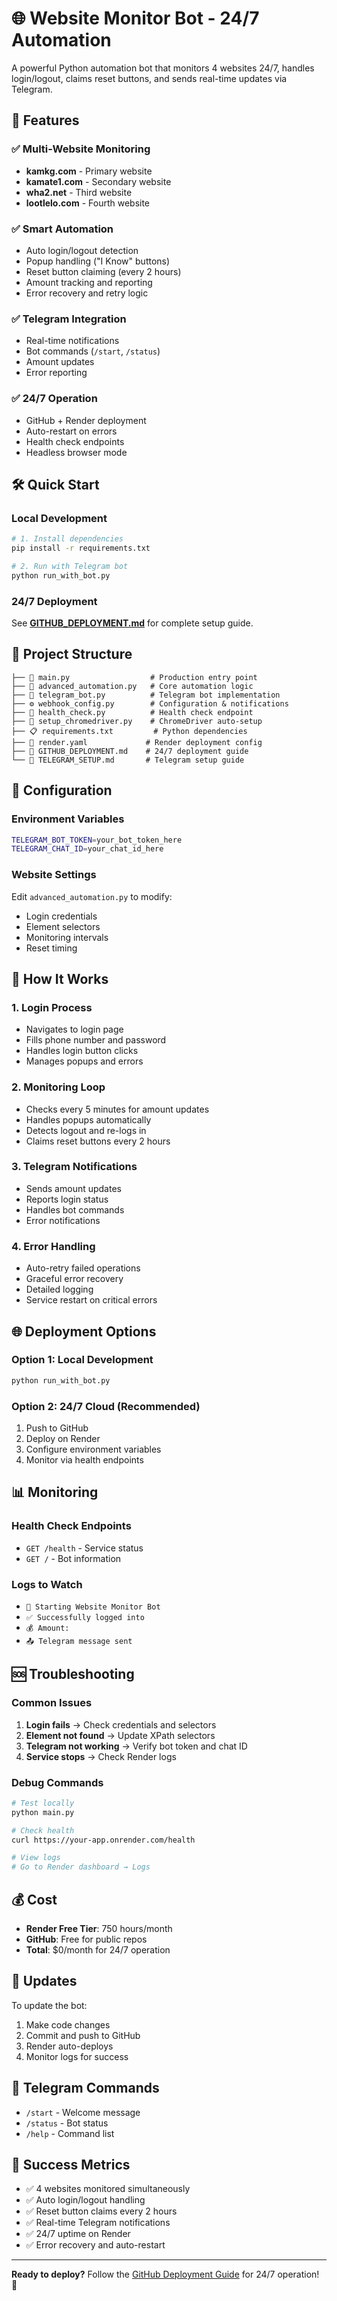 # 🌐 Website Monitor Bot - 24/7 Automation

A powerful Python automation bot that monitors 4 websites 24/7, handles login/logout, claims reset buttons, and sends real-time updates via Telegram.

## 🚀 Features

### ✅ **Multi-Website Monitoring**
- **kamkg.com** - Primary website
- **kamate1.com** - Secondary website  
- **wha2.net** - Third website
- **lootlelo.com** - Fourth website

### ✅ **Smart Automation**
- Auto login/logout detection
- Popup handling ("I Know" buttons)
- Reset button claiming (every 2 hours)
- Amount tracking and reporting
- Error recovery and retry logic

### ✅ **Telegram Integration**
- Real-time notifications
- Bot commands (`/start`, `/status`)
- Amount updates
- Error reporting

### ✅ **24/7 Operation**
- GitHub + Render deployment
- Auto-restart on errors
- Health check endpoints
- Headless browser mode

## 🛠️ Quick Start

### Local Development
```bash
# 1. Install dependencies
pip install -r requirements.txt

# 2. Run with Telegram bot
python run_with_bot.py
```

### 24/7 Deployment
See **[GITHUB_DEPLOYMENT.md](GITHUB_DEPLOYMENT.md)** for complete setup guide.

## 📁 Project Structure

```
├── 🎯 main.py                  # Production entry point
├── 🤖 advanced_automation.py   # Core automation logic
├── 📱 telegram_bot.py          # Telegram bot implementation
├── ⚙️ webhook_config.py        # Configuration & notifications
├── 🏥 health_check.py          # Health check endpoint
├── 🔧 setup_chromedriver.py    # ChromeDriver auto-setup
├── 📋 requirements.txt         # Python dependencies
├── 🚀 render.yaml             # Render deployment config
├── 📖 GITHUB_DEPLOYMENT.md    # 24/7 deployment guide
└── 📱 TELEGRAM_SETUP.md       # Telegram setup guide
```

## 🔧 Configuration

### Environment Variables
```bash
TELEGRAM_BOT_TOKEN=your_bot_token_here
TELEGRAM_CHAT_ID=your_chat_id_here
```

### Website Settings
Edit `advanced_automation.py` to modify:
- Login credentials
- Element selectors
- Monitoring intervals
- Reset timing

## 🎯 How It Works

### 1. **Login Process**
- Navigates to login page
- Fills phone number and password
- Handles login button clicks
- Manages popups and errors

### 2. **Monitoring Loop**
- Checks every 5 minutes for amount updates
- Handles popups automatically
- Detects logout and re-logs in
- Claims reset buttons every 2 hours

### 3. **Telegram Notifications**
- Sends amount updates
- Reports login status
- Handles bot commands
- Error notifications

### 4. **Error Handling**
- Auto-retry failed operations
- Graceful error recovery
- Detailed logging
- Service restart on critical errors

## 🌐 Deployment Options

### Option 1: Local Development
```bash
python run_with_bot.py
```

### Option 2: 24/7 Cloud (Recommended)
1. Push to GitHub
2. Deploy on Render
3. Configure environment variables
4. Monitor via health endpoints

## 📊 Monitoring

### Health Check Endpoints
- `GET /health` - Service status
- `GET /` - Bot information

### Logs to Watch
- `🚀 Starting Website Monitor Bot`
- `✅ Successfully logged into`
- `💰 Amount:`
- `📤 Telegram message sent`

## 🆘 Troubleshooting

### Common Issues
1. **Login fails** → Check credentials and selectors
2. **Element not found** → Update XPath selectors  
3. **Telegram not working** → Verify bot token and chat ID
4. **Service stops** → Check Render logs

### Debug Commands
```bash
# Test locally
python main.py

# Check health
curl https://your-app.onrender.com/health

# View logs
# Go to Render dashboard → Logs
```

## 💰 Cost

- **Render Free Tier**: 750 hours/month
- **GitHub**: Free for public repos
- **Total**: $0/month for 24/7 operation

## 🔄 Updates

To update the bot:
1. Make code changes
2. Commit and push to GitHub
3. Render auto-deploys
4. Monitor logs for success

## 📱 Telegram Commands

- `/start` - Welcome message
- `/status` - Bot status
- `/help` - Command list

## 🎉 Success Metrics

- ✅ 4 websites monitored simultaneously
- ✅ Auto login/logout handling
- ✅ Reset button claims every 2 hours
- ✅ Real-time Telegram notifications
- ✅ 24/7 uptime on Render
- ✅ Error recovery and auto-restart

---

**Ready to deploy?** Follow the [GitHub Deployment Guide](GITHUB_DEPLOYMENT.md) for 24/7 operation! 🚀